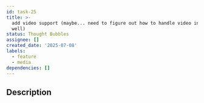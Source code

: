 ```yaml
---
id: task-25
title: >-
  add video support (maybe... need to figure out how to handle video inputs as
  well)
status: Thought Bubbles
assignee: []
created_date: '2025-07-08'
labels:
  - feature
  - media
dependencies: []
---
```


## Description
